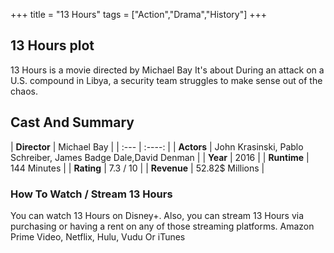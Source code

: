 +++
title = "13 Hours"
tags = ["Action","Drama","History"]
+++
## 13 Hours plot
13 Hours is a movie directed by Michael Bay It's about During an attack on a U.S. compound in Libya, a security team struggles to make sense out of the chaos.
## Cast And Summary
| **Director**      | Michael Bay |
    | :---        |    :----:   |
    |  **Actors** | John Krasinski, Pablo Schreiber, James Badge Dale,David Denman |
    | **Year**   | 2016    |
    |  **Runtime** | 144 Minutes |
    |  **Rating** | 7.3 / 10 | 
    |  **Revenue** | 52.82$ Millions |
### How To Watch / Stream 13 Hours
You can watch 13 Hours on Disney+.
Also, you can stream 13 Hours via purchasing or having a rent on any of those streaming platforms.
Amazon Prime Video, Netflix, Hulu, Vudu Or iTunes